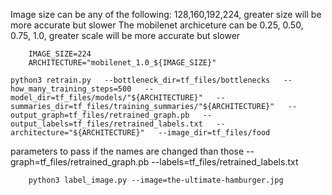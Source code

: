 Image size can be any of the following: 128,160,192,224, greater size will be more accurate but slower
The mobilenet archiceture can be 0.25, 0.50, 0.75, 1.0, greater scale will be more accurate but slower

```
	IMAGE_SIZE=224
	ARCHITECTURE="mobilenet_1.0_${IMAGE_SIZE}"
```

```
python3 retrain.py   --bottleneck_dir=tf_files/bottlenecks   --how_many_training_steps=500   --model_dir=tf_files/models/"${ARCHITECTURE}"   --summaries_dir=tf_files/training_summaries/"${ARCHITECTURE}"   --output_graph=tf_files/retrained_graph.pb   --output_labels=tf_files/retrained_labels.txt   --architecture="${ARCHITECTURE}"   --image_dir=tf_files/food
```

parameters to pass if the names are changed than those
--graph=tf_files/retrained_graph.pb --labels=tf_files/retrained_labels.txt 

```
	python3 label_image.py --image=the-ultimate-hamburger.jpg 
```
